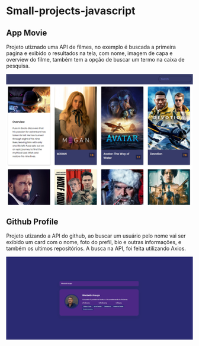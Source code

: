# Small-projects-javascript

## App Movie

Projeto utiznado uma API de filmes, no exemplo é buscada a primeira pagina e exibido o resultados na tela, com nome, imagem de capa e overview do filme, também tem a opção de buscar um termo na caixa de pesquisa.

![](https://raw.githubusercontent.com/WerbethAraujo/small-projects-javascript/main/imgsOfProjects/appMovie.png)

## Github Profile

Projeto utizando a API do github, ao buscar um usuário pelo nome vai ser exibido um card com o nome, foto do prefil, bio e outras informações, e também os ultimos repositórios.
A busca na API, foi feita utilizando Axios.

![](https://raw.githubusercontent.com/WerbethAraujo/small-projects-javascript/main/imgsOfProjects/githubProfile.png)
